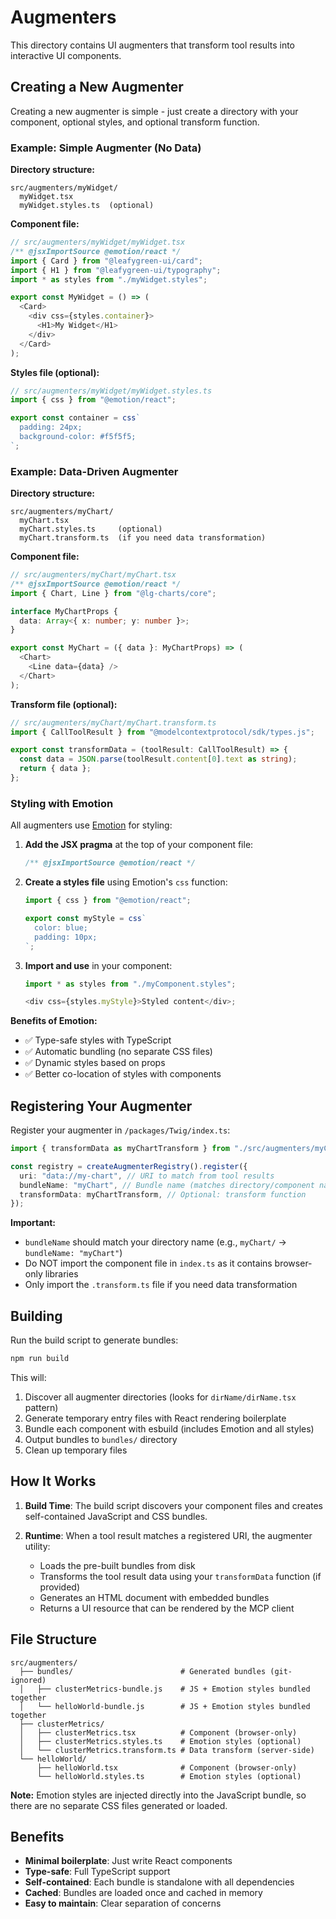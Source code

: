 # Augmenters

This directory contains UI augmenters that transform tool results into interactive UI components.

## Creating a New Augmenter

Creating a new augmenter is simple - just create a directory with your component, optional styles, and optional transform function.

### Example: Simple Augmenter (No Data)

**Directory structure:**

```
src/augmenters/myWidget/
  myWidget.tsx
  myWidget.styles.ts  (optional)
```

**Component file:**

```typescript
// src/augmenters/myWidget/myWidget.tsx
/** @jsxImportSource @emotion/react */
import { Card } from "@leafygreen-ui/card";
import { H1 } from "@leafygreen-ui/typography";
import * as styles from "./myWidget.styles";

export const MyWidget = () => (
  <Card>
    <div css={styles.container}>
      <H1>My Widget</H1>
    </div>
  </Card>
);
```

**Styles file (optional):**

```typescript
// src/augmenters/myWidget/myWidget.styles.ts
import { css } from "@emotion/react";

export const container = css`
  padding: 24px;
  background-color: #f5f5f5;
`;
```

### Example: Data-Driven Augmenter

**Directory structure:**

```
src/augmenters/myChart/
  myChart.tsx
  myChart.styles.ts     (optional)
  myChart.transform.ts  (if you need data transformation)
```

**Component file:**

```typescript
// src/augmenters/myChart/myChart.tsx
/** @jsxImportSource @emotion/react */
import { Chart, Line } from "@lg-charts/core";

interface MyChartProps {
  data: Array<{ x: number; y: number }>;
}

export const MyChart = ({ data }: MyChartProps) => (
  <Chart>
    <Line data={data} />
  </Chart>
);
```

**Transform file (optional):**

```typescript
// src/augmenters/myChart/myChart.transform.ts
import { CallToolResult } from "@modelcontextprotocol/sdk/types.js";

export const transformData = (toolResult: CallToolResult) => {
  const data = JSON.parse(toolResult.content[0].text as string);
  return { data };
};
```

### Styling with Emotion

All augmenters use [Emotion](https://emotion.sh/) for styling:

1. **Add the JSX pragma** at the top of your component file:

   ```typescript
   /** @jsxImportSource @emotion/react */
   ```

2. **Create a styles file** using Emotion's `css` function:

   ```typescript
   import { css } from "@emotion/react";

   export const myStyle = css`
     color: blue;
     padding: 10px;
   `;
   ```

3. **Import and use** in your component:

   ```typescript
   import * as styles from "./myComponent.styles";

   <div css={styles.myStyle}>Styled content</div>;
   ```

**Benefits of Emotion:**

- ✅ Type-safe styles with TypeScript
- ✅ Automatic bundling (no separate CSS files)
- ✅ Dynamic styles based on props
- ✅ Better co-location of styles with components

## Registering Your Augmenter

Register your augmenter in `/packages/Twig/index.ts`:

```typescript
import { transformData as myChartTransform } from "./src/augmenters/myChart/myChart.transform.js";

const registry = createAugmenterRegistry().register({
  uri: "data://my-chart", // URI to match from tool results
  bundleName: "myChart", // Bundle name (matches directory/component name)
  transformData: myChartTransform, // Optional: transform function
});
```

**Important:**

- `bundleName` should match your directory name (e.g., `myChart/` → `bundleName: "myChart"`)
- Do NOT import the component file in `index.ts` as it contains browser-only libraries
- Only import the `.transform.ts` file if you need data transformation

## Building

Run the build script to generate bundles:

```bash
npm run build
```

This will:

1. Discover all augmenter directories (looks for `dirName/dirName.tsx` pattern)
2. Generate temporary entry files with React rendering boilerplate
3. Bundle each component with esbuild (includes Emotion and all styles)
4. Output bundles to `bundles/` directory
5. Clean up temporary files

## How It Works

1. **Build Time**: The build script discovers your component files and creates self-contained JavaScript and CSS bundles.

2. **Runtime**: When a tool result matches a registered URI, the augmenter utility:
   - Loads the pre-built bundles from disk
   - Transforms the tool result data using your `transformData` function (if provided)
   - Generates an HTML document with embedded bundles
   - Returns a UI resource that can be rendered by the MCP client

## File Structure

```
src/augmenters/
  ├── bundles/                        # Generated bundles (git-ignored)
  │   ├── clusterMetrics-bundle.js    # JS + Emotion styles bundled together
  │   └── helloWorld-bundle.js        # JS + Emotion styles bundled together
  ├── clusterMetrics/
  │   ├── clusterMetrics.tsx          # Component (browser-only)
  │   ├── clusterMetrics.styles.ts    # Emotion styles (optional)
  │   └── clusterMetrics.transform.ts # Data transform (server-side)
  └── helloWorld/
      ├── helloWorld.tsx              # Component (browser-only)
      └── helloWorld.styles.ts        # Emotion styles (optional)
```

**Note:** Emotion styles are injected directly into the JavaScript bundle, so there are no separate CSS files generated or loaded.

## Benefits

- **Minimal boilerplate**: Just write React components
- **Type-safe**: Full TypeScript support
- **Self-contained**: Each bundle is standalone with all dependencies
- **Cached**: Bundles are loaded once and cached in memory
- **Easy to maintain**: Clear separation of concerns
